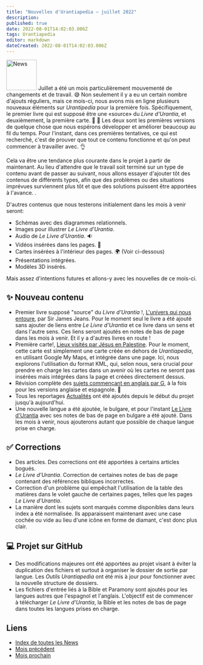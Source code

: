 ```yaml
---
title: "Nouvelles d'Urantiapedia — juillet 2022"
description:
published: true
date: 2022-08-01T14:02:03.086Z
tags: Urantiapedia
editor: markdown
dateCreated: 2022-08-01T14:02:03.086Z
---
```


<img src="/_assets/svg/icon-news.svg" alt="News" style="width: 80px;"> Juillet a été un mois particulièrement mouvementé de changements et de travail. :sweat_smile: Non seulement il y a eu un certain nombre d'ajouts réguliers, mais ce mois-ci, nous avons mis en ligne plusieurs nouveaux éléments sur *Urantipedia* pour la première fois. Spécifiquement, le premier livre qui est supposé être une «source» du *Livre d'Urantia*, et deuxièmement, la première carte. :clap: :clap: Les deux sont les premières versions de quelque chose que nous espérons développer et améliorer beaucoup au fil du temps. Pour l'instant, dans ces premières tentatives, ce qui est recherché, c'est de prouver que tout ce contenu fonctionne et qu'on peut commencer à travailler avec. :ok_hand:

Cela va être une tendance plus courante dans le projet à partir de maintenant. Au lieu d'attendre que le travail soit terminé sur un type de contenu avant de passer au suivant, nous allons essayer d'ajouter tôt des contenus de différents types, afin que des problèmes ou des situations imprévues surviennent plus tôt et que des solutions puissent être apportées à l'avance. .

D'autres contenus que nous testerons initialement dans les mois à venir seront:
- Schémas avec des diagrammes relationnels.
- Images pour illustrer *Le Livre d'Urantia*.
- Audio de *Le Livre d'Urantia*. :sound:
- Vidéos insérées dans les pages. :movie_camera:
- Cartes insérées à l'intérieur des pages. :earth_africa: (Voir ci-dessous)
- Présentations intégrées.
- Modèles 3D insérés.

Mais assez d'intentions futures et allons-y avec les nouvelles de ce mois-ci.

## :sparkles: Nouveau contenu

- Premier livre supposé "source" du *Livre d'Urantia* !, [L'univers qui nous entoure](/en/book/Sir_James_Jeans/The_Universe_Around_Us#index), par Sir James Jeans. Pour le moment seul le livre a été ajouté sans ajouter de liens entre *Le Livre d'Urantia* et ce livre dans un sens et dans l'autre sens. Ces liens seront ajoutés en notes de bas de page dans les mois à venir. Et il y a d'autres livres en route !
- Première carte!, [Lieux visités par Jésus en Palestine](/en/map/Places_visited_by_Jesus_in_Palestine). Pour le moment, cette carte est simplement une carte créée en dehors de *Urantiapedia*, en utilisant Google My Maps, et intégrée dans une page. Ici, nous explorons l'utilisation du format KML, qui, selon nous, sera crucial pour prendre en charge les cartes dans un avenir où les cartes ne seront pas insérées mais intégrées dans la page et créées directement dessus.
- Révision complète des [sujets commençant en anglais par G](/en/index/topics#g), à la fois pour les versions anglaise et espagnole. :clap:
- Tous les reportages [Actualités](/fr/news) ont été ajoutés depuis le début du projet jusqu'à aujourd'hui.
- Une nouvelle langue a été ajoutée, le bulgare, et pour l'instant [Le Livre d'Urantia](/bg/The_Urantia_Book/1) avec ses notes de bas de page en bulgare a été ajouté. Dans les mois à venir, nous ajouterons autant que possible de chaque langue prise en charge.

## :white_check_mark: Corrections

- Des articles. Des corrections ont été apportées à certains articles bogués.
- *Le Livre d'Urantia*. Correction de certaines notes de bas de page contenant des références bibliques incorrectes.
- Correction d'un problème qui empêchait l'utilisation de la table des matières dans le volet gauche de certaines pages, telles que les pages *Le Livre d'Urantia*.
- La manière dont les sujets sont marqués comme disponibles dans leurs index a été normalisée. Ils apparaissent maintenant avec une case cochée ou vide au lieu d'une icône en forme de diamant, c'est donc plus clair.

## :computer: Projet sur GitHub

- Des modifications majeures ont été apportées au projet visant à éviter la duplication des fichiers et surtout à organiser le dossier de sortie par langue. Les *Outils Urantiapedia* ont été mis à jour pour fonctionner avec la nouvelle structure de dossiers.
- Les fichiers d'entrée liés à la Bible et Paramony sont ajoutés pour les langues autres que l'espagnol et l'anglais. L'objectif est de commencer à télécharger *Le Livre d'Urantia*, la Bible et les notes de bas de page dans toutes les langues prises en charge.

## Liens

- [Index de toutes les News](/fr/news)
- [Mois précédent](/fr/news/2022/06)
- [Mois prochain](/fr/news/2022/08)